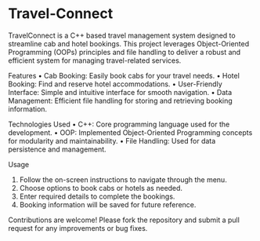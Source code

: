 # Travel-Connect

TravelConnect is a C++ based travel management system designed to streamline cab and hotel bookings. 
This project leverages Object-Oriented Programming (OOPs) principles and file handling to deliver a robust and efficient system for managing travel-related services.

Features
•	Cab Booking: Easily book cabs for your travel needs.
•	Hotel Booking: Find and reserve hotel accommodations.
•	User-Friendly Interface: Simple and intuitive interface for smooth navigation.
•	Data Management: Efficient file handling for storing and retrieving booking information.

Technologies Used
•	C++: Core programming language used for the development.
•	OOP: Implemented Object-Oriented Programming concepts for modularity and maintainability.
•	File Handling: Used for data persistence and management.

Usage
1.	Follow the on-screen instructions to navigate through the menu.
2.	Choose options to book cabs or hotels as needed.
3.	Enter required details to complete the bookings.
4.	Booking information will be saved for future reference.


Contributions are welcome! Please fork the repository and submit a pull request for any improvements or bug fixes.


 
